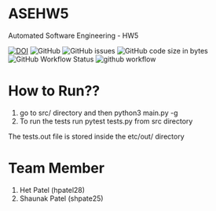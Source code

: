 # ASEHW5

Automated Software Engineering - HW5

[![DOI](https://zenodo.org/badge/596268879.svg)](https://zenodo.org/badge/latestdoi/596268879)
![GitHub](https://img.shields.io/github/license/Shaunak15/ASEHW5)
![GitHub issues](https://img.shields.io/github/issues/Shaunak15/ASEHW5)
![GitHub code size in bytes](https://img.shields.io/github/languages/code-size/Shaunak15/ASEHW5)
![GitHub Workflow Status](https://img.shields.io/github/actions/workflow/status/Shaunak15/ASEHW5/unit_test.yml)
![github workflow](https://github.com/Shaunak15/ASEHW5/actions/workflows/unit_test.yml/badge.svg)


# How to Run??
1. go to src/ directory and then python3 main.py -g
2. To run the tests run pytest tests.py from src directory

The tests.out file is stored inside the etc/out/ directory

# Team Member

1. Het Patel (hpatel28)
2. Shaunak Patel (shpate25)
